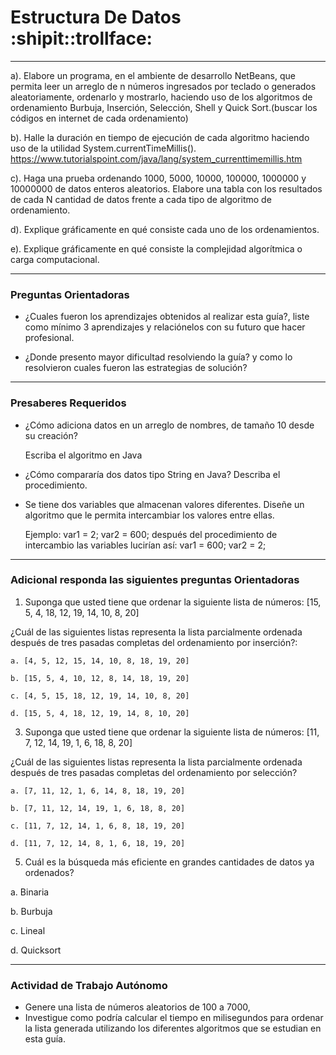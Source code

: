 # Estructura De Datos :shipit::trollface:


--- 


a). Elabore un programa, en el ambiente de desarrollo NetBeans, que permita leer
un arreglo de n números ingresados por teclado o generados aleatoriamente, ordenarlo
y mostrarlo, haciendo uso de los algoritmos de ordenamiento Burbuja, Inserción,
Selección, Shell y Quick Sort.(buscar los códigos en internet de cada ordenamiento)

b). Halle la duración en tiempo de ejecución de cada algoritmo haciendo uso de la utilidad
System.currentTimeMillis().
https://www.tutorialspoint.com/java/lang/system_currenttimemillis.htm

c). Haga una prueba ordenando 1000, 5000, 10000, 100000, 1000000 y 10000000
de datos enteros aleatorios. Elabore una tabla con los resultados de cada N cantidad
de datos frente a cada tipo de algoritmo de ordenamiento.

d). Explique gráficamente en qué consiste cada uno de los ordenamientos.

e). Explique gráficamente en qué consiste la complejidad algorítmica o carga
computacional.

---

### Preguntas Orientadoras

- ¿Cuales fueron los aprendizajes obtenidos al realizar esta guía?, liste como mínimo 3
aprendizajes y relaciónelos con su futuro que hacer profesional.

- ¿Donde presento mayor dificultad resolviendo la guía? y como lo resolvieron cuales fueron las
estrategias de solución?

--- 

### Presaberes Requeridos

- ¿Cómo adiciona datos en un arreglo de nombres, de tamaño 10 desde su creación?

  Escriba el algoritmo en Java

- ¿Cómo compararía dos datos tipo String en Java? 
Describa el procedimiento.

- Se tiene dos variables que almacenan valores diferentes. Diseñe un algoritmo que le
  permita intercambiar los valores entre ellas.
  
  Ejemplo:
    var1 = 2;
    var2 = 600;
  después del procedimiento de intercambio las variables lucirían así:
    var1 = 600;
    var2 = 2;

--- 

### Adicional responda las siguientes preguntas Orientadoras
1. Suponga que usted tiene que ordenar la siguiente lista de números: [15, 5, 4, 18, 12, 19, 14, 10,
  8, 20]

  ¿Cuál de las siguientes listas representa la lista parcialmente ordenada después de tres
  pasadas completas del ordenamiento por inserción?:
    
    a. [4, 5, 12, 15, 14, 10, 8, 18, 19, 20]
    
    b. [15, 5, 4, 10, 12, 8, 14, 18, 19, 20]
    
    c. [4, 5, 15, 18, 12, 19, 14, 10, 8, 20]
    
    d. [15, 5, 4, 18, 12, 19, 14, 8, 10, 20]
3. Suponga que usted tiene que ordenar la siguiente lista de números: [11, 7, 12, 14, 19, 1, 6, 18, 8,
20]

¿Cuál de las siguientes listas representa la lista parcialmente ordenada después de tres
pasadas completas del ordenamiento por selección?
  
    a. [7, 11, 12, 1, 6, 14, 8, 18, 19, 20]
    
    b. [7, 11, 12, 14, 19, 1, 6, 18, 8, 20]
    
    c. [11, 7, 12, 14, 1, 6, 8, 18, 19, 20]
    
    d. [11, 7, 12, 14, 8, 1, 6, 18, 19, 20]
5. Cuál es la búsqueda más eficiente en grandes cantidades de datos ya ordenados?

  a. Binaria
  
  b. Burbuja
    
  c. Lineal
    
  d. Quicksort

--- 

### Actividad de Trabajo Autónomo
- Genere una lista de números aleatorios de 100 a 7000,
- Investigue como podría calcular el tiempo en milisegundos para ordenar la lista
generada utilizando los diferentes algoritmos que se estudian en esta guía.
